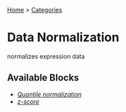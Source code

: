 
[Home](../../../index.html) > [Categories](../../index.html)
# Data Normalization

 normalizes expression data

## Available Blocks

* *[Quantile normalization](quantile_normalization.html)*
* *[z-score](z-score.html)*

